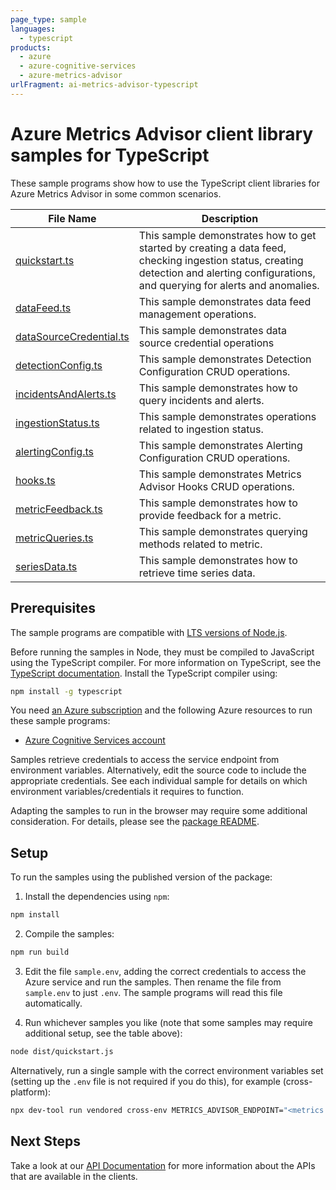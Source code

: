 ```yaml
---
page_type: sample
languages:
  - typescript
products:
  - azure
  - azure-cognitive-services
  - azure-metrics-advisor
urlFragment: ai-metrics-advisor-typescript
---
```


# Azure Metrics Advisor client library samples for TypeScript

These sample programs show how to use the TypeScript client libraries for Azure Metrics Advisor in some common scenarios.

| **File Name**                                   | **Description**                                                                                                                                                                        |
| ----------------------------------------------- | -------------------------------------------------------------------------------------------------------------------------------------------------------------------------------------- |
| [quickstart.ts][quickstart]                     | This sample demonstrates how to get started by creating a data feed, checking ingestion status, creating detection and alerting configurations, and querying for alerts and anomalies. |
| [dataFeed.ts][datafeed]                         | This sample demonstrates data feed management operations.                                                                                                                              |
| [dataSourceCredential.ts][datasourcecredential] | This sample demonstrates data source credential operations                                                                                                                             |
| [detectionConfig.ts][detectionconfig]           | This sample demonstrates Detection Configuration CRUD operations.                                                                                                                      |
| [incidentsAndAlerts.ts][incidentsandalerts]     | This sample demonstrates how to query incidents and alerts.                                                                                                                            |
| [ingestionStatus.ts][ingestionstatus]           | This sample demonstrates operations related to ingestion status.                                                                                                                       |
| [alertingConfig.ts][alertingconfig]             | This sample demonstrates Alerting Configuration CRUD operations.                                                                                                                       |
| [hooks.ts][hooks]                               | This sample demonstrates Metrics Advisor Hooks CRUD operations.                                                                                                                        |
| [metricFeedback.ts][metricfeedback]             | This sample demonstrates how to provide feedback for a metric.                                                                                                                         |
| [metricQueries.ts][metricqueries]               | This sample demonstrates querying methods related to metric.                                                                                                                           |
| [seriesData.ts][seriesdata]                     | This sample demonstrates how to retrieve time series data.                                                                                                                             |

## Prerequisites

The sample programs are compatible with [LTS versions of Node.js](https://github.com/nodejs/release#release-schedule).

Before running the samples in Node, they must be compiled to JavaScript using the TypeScript compiler. For more information on TypeScript, see the [TypeScript documentation][typescript]. Install the TypeScript compiler using:

```bash
npm install -g typescript
```

You need [an Azure subscription][freesub] and the following Azure resources to run these sample programs:

- [Azure Cognitive Services account][createinstance_azurecognitiveservicesaccount]

Samples retrieve credentials to access the service endpoint from environment variables. Alternatively, edit the source code to include the appropriate credentials. See each individual sample for details on which environment variables/credentials it requires to function.

Adapting the samples to run in the browser may require some additional consideration. For details, please see the [package README][package].

## Setup

To run the samples using the published version of the package:

1. Install the dependencies using `npm`:

```bash
npm install
```

2. Compile the samples:

```bash
npm run build
```

3. Edit the file `sample.env`, adding the correct credentials to access the Azure service and run the samples. Then rename the file from `sample.env` to just `.env`. The sample programs will read this file automatically.

4. Run whichever samples you like (note that some samples may require additional setup, see the table above):

```bash
node dist/quickstart.js
```

Alternatively, run a single sample with the correct environment variables set (setting up the `.env` file is not required if you do this), for example (cross-platform):

```bash
npx dev-tool run vendored cross-env METRICS_ADVISOR_ENDPOINT="<metrics advisor endpoint>" METRICS_ADVISOR_SUBSCRIPTION_KEY="<metrics advisor subscription key>" METRICS_ADVISOR_API_KEY="<metrics advisor api key>" METRICS_ADVISOR_SQL_SERVER_CONNECTION_STRING="<metrics advisor sql server connection string>" METRICS_ADVISOR_AZURE_SQL_SERVER_QUERY="<metrics advisor azure sql server query>" node dist/quickstart.js
```

## Next Steps

Take a look at our [API Documentation][apiref] for more information about the APIs that are available in the clients.

[quickstart]: https://github.com/Azure/azure-sdk-for-js/blob/main/sdk/metricsadvisor/ai-metrics-advisor/samples/v1/typescript/src/quickstart.ts
[datafeed]: https://github.com/Azure/azure-sdk-for-js/blob/main/sdk/metricsadvisor/ai-metrics-advisor/samples/v1/typescript/src/dataFeed.ts
[datasourcecredential]: https://github.com/Azure/azure-sdk-for-js/blob/main/sdk/metricsadvisor/ai-metrics-advisor/samples/v1/typescript/src/dataSourceCredential.ts
[detectionconfig]: https://github.com/Azure/azure-sdk-for-js/blob/main/sdk/metricsadvisor/ai-metrics-advisor/samples/v1/typescript/src/detectionConfig.ts
[incidentsandalerts]: https://github.com/Azure/azure-sdk-for-js/blob/main/sdk/metricsadvisor/ai-metrics-advisor/samples/v1/typescript/src/incidentsAndAlerts.ts
[ingestionstatus]: https://github.com/Azure/azure-sdk-for-js/blob/main/sdk/metricsadvisor/ai-metrics-advisor/samples/v1/typescript/src/ingestionStatus.ts
[alertingconfig]: https://github.com/Azure/azure-sdk-for-js/blob/main/sdk/metricsadvisor/ai-metrics-advisor/samples/v1/typescript/src/alertingConfig.ts
[hooks]: https://github.com/Azure/azure-sdk-for-js/blob/main/sdk/metricsadvisor/ai-metrics-advisor/samples/v1/typescript/src/hooks.ts
[metricfeedback]: https://github.com/Azure/azure-sdk-for-js/blob/main/sdk/metricsadvisor/ai-metrics-advisor/samples/v1/typescript/src/metricFeedback.ts
[metricqueries]: https://github.com/Azure/azure-sdk-for-js/blob/main/sdk/metricsadvisor/ai-metrics-advisor/samples/v1/typescript/src/metricQueries.ts
[seriesdata]: https://github.com/Azure/azure-sdk-for-js/blob/main/sdk/metricsadvisor/ai-metrics-advisor/samples/v1/typescript/src/seriesData.ts
[apiref]: https://learn.microsoft.com/javascript/api/@azure/ai-metrics-advisor/
[freesub]: https://azure.microsoft.com/free/
[createinstance_azurecognitiveservicesaccount]: https://learn.microsoft.com/azure/cognitive-services/cognitive-services-apis-create-account
[package]: https://github.com/Azure/azure-sdk-for-js/tree/main/sdk/metricsadvisor/ai-metrics-advisor/README.md
[typescript]: https://www.typescriptlang.org/docs/home.html
